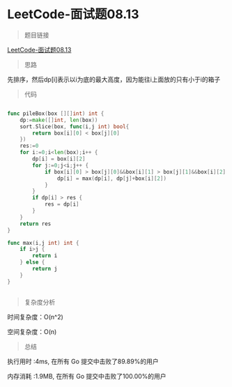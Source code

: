 # LeetCode-面试题08.13

>题目链接

[LeetCode-面试题08.13](https://leetcode-cn.com/problems/pile-box-lcci/)

> 思路

先排序，然后dp[i]表示以i为底的最大高度，因为能往i上面放的只有小于i的箱子

>代码

```go

func pileBox(box [][]int) int {
    dp:=make([]int, len(box))
    sort.Slice(box, func(i,j int) bool{
        return box[i][0] < box[j][0]
    })
    res:=0
    for i:=0;i<len(box);i++ {
        dp[i] = box[i][2]
        for j:=0;j<i;j++ {
            if box[i][0] > box[j][0]&&box[i][1] > box[j][1]&&box[i][2] > box[j][2]{
                dp[i] = max(dp[i], dp[j]+box[i][2])
            }
        }
        if dp[i] > res {
            res = dp[i]
        }
    }
    return res
}

func max(i,j int) int {
    if i>j {
        return i
    } else {
        return j
    }
}



```

>复杂度分析

时间复杂度：O(n^2)

空间复杂度：O(n)

>总结

执行用时 :4ms, 在所有 Go 提交中击败了89.89%的用户

内存消耗 :1.9MB, 在所有 Go 提交中击败了100.00%的用户
